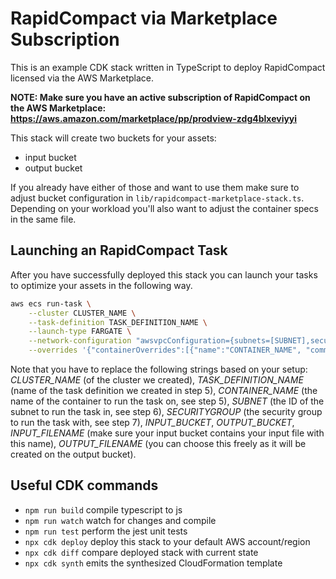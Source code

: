 # RapidCompact via Marketplace Subscription

This is an example CDK stack written in TypeScript to deploy RapidCompact licensed via the AWS Marketplace.

**NOTE: Make sure you have an active subscription of RapidCompact on the AWS Marketplace: https://aws.amazon.com/marketplace/pp/prodview-zdg4blxeviyyi**

This stack will create two buckets for your assets:
- input bucket
- output bucket

If you already have either of those and want to use them make sure to adjust bucket configuration in `lib/rapidcompact-marketplace-stack.ts`. Depending on your workload you'll also want to adjust the container specs in the same file.

## Launching an RapidCompact Task
After you have successfully deployed this stack you can launch your tasks to optimize your assets in the following way.
```bash
aws ecs run-task \
	--cluster CLUSTER_NAME \
	--task-definition TASK_DEFINITION_NAME \
	--launch-type FARGATE \
	--network-configuration "awsvpcConfiguration={subnets=[SUBNET],securityGroups=[SECURITYGROUP],assignPublicIp=ENABLED}" \
	--overrides '{"containerOverrides":[{"name":"CONTAINER_NAME", "command":["/bin/sh", "-c", "aws s3 cp s3://INPUT-BUCKET/INPUT_FILENAME . && /rpdx/rpdx -i INPUT_FILENAME -e OUTPUT_FILENAME && aws s3 cp OUTPUT_FILENAME s3://OUTPUT_BUCKET/OUTPUT_FILENAME"]}]}'
```

Note that you have to replace the following strings based on your setup: *CLUSTER_NAME* (of the cluster we created), *TASK_DEFINITION_NAME* (name of the task definition we created in step 5), *CONTAINER_NAME* (the name of the container to run the task on, see step 5), *SUBNET* (the ID of the subnet to run the task in, see step 6), *SECURITYGROUP* (the security group to run the task with, see step 7), *INPUT_BUCKET*, *OUTPUT_BUCKET*, *INPUT_FILENAME* (make sure your input bucket contains your input file with this name), *OUTPUT_FILENAME* (you can choose this freely as it will be created on the output bucket).

## Useful CDK commands

* `npm run build`   compile typescript to js
* `npm run watch`   watch for changes and compile
* `npm run test`    perform the jest unit tests
* `npx cdk deploy`  deploy this stack to your default AWS account/region
* `npx cdk diff`    compare deployed stack with current state
* `npx cdk synth`   emits the synthesized CloudFormation template

